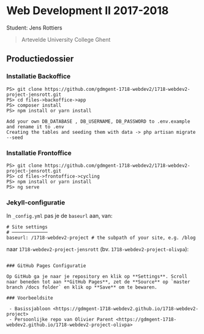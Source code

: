 Web Development II 2017-2018
============================

Student: Jens Rottiers

> Artevelde University College Ghent

Productiedossier
----------------

### Installatie Backoffice

```
PS> git clone https://github.com/gdmgent-1718-webdev2/1718-webdev2-project-jensrott.git 
PS> cd files->backoffice->app
PS> composer install
PS> npm install or yarn install

Add your own DB_DATABASE , DB_USERNAME, DB_PASSWORD to .env.example and rename it to .env
Creating the tables and seeding them with data -> php artisan migrate --seed 
```

### Installatie Frontoffice

```
PS> git clone https://github.com/gdmgent-1718-webdev2/1718-webdev2-project-jensrott.git 
PS> cd files->frontoffice->cycling
PS> npm install or yarn install
PS> ng serve

```

### Jekyll-configuratie

In `_config.yml` pas je de `baseurl` aan, van:

```
# Site settings
# ─────────────
baseurl: /1718-webdev2-project # the subpath of your site, e.g. /blog
```

naar `1718-webdev2-project-jensrott` (bv. `1718-webdev2-project-olivpa`):

```

### GitHub Pages Configuratie

Op GitHub ga je naar je repository en klik op **Settings**. Scroll naar beneden tot aan **GitHub Pages**, zet de **Source** op `master branch /docs folder` en klik op **Save** om te bewaren.

### Voorbeeldsite

 - Basissjabloon <https://gdmgent-1718-webdev2.github.io/1718-webdev2-project>
 - Persoonlijke repo van Olivier Parent <https://gdmgent-1718-webdev2.github.io/1718-webdev2-project-olivpa>